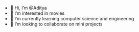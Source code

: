 - 👋 Hi, I’m @Aditya
- 👀 I’m interested in movies
- 🌱 I’m currently learning computer science and engineering
- 💞️ I’m looking to collaborate on mini projects
  

<!---
Aditya25-15/Aditya25-15 is a ✨ special ✨ repository because its `README.md` (this file) appears on your GitHub profile.
You can click the Preview link to take a look at your changes.
--->

